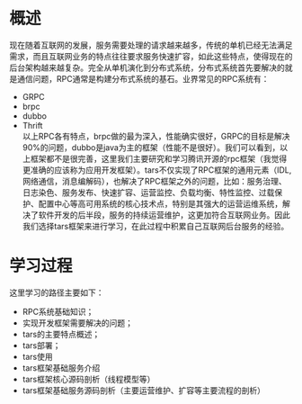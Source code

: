# 概述
现在随着互联网的发展，服务需要处理的请求越来越多，传统的单机已经无法满足需求，而且互联网业务的特点往往要求服务快速扩容，如此这些特点，使得现在的后台架构越来越复杂。完全从单机演化到分布式系统，分布式系统首先要解决的就是通信问题，RPC通常是构建分布式系统的基石。业界常见的RPC系统有：  
 - GRPC
 - brpc
 - dubbo
 - Thrift  
以上RPC各有特点，brpc做的最为深入，性能确实很好，GRPC的目标是解决90%的问题，dubbo是java为主的框架（性能不是很好）。我们可以看到，以上框架都不是很完善，这里我们主要研究和学习腾讯开源的rpc框架（我觉得更准确的应该称为应用开发框架）。tars不仅实现了RPC框架的通用元素（IDL, 网络通信，消息编解码），也解决了RPC框架之外的问题，比如：服务治理、日志染色、服务发布、快速扩容、运营监控、负载均衡、特性监控、过载保护、配置中心等高可用系统的核心技术点，特别是其强大的运营运维系统，解决了软件开发的后半段，服务的持续运营维护，这更加符合互联网业务。因此我们选择tars框架来进行学习，在此过程中积累自己互联网后台服务的经验。  

# 学习过程
这里学习的路径主要如下：  
 - RPC系统基础知识；  
 - 实现开发框架需要解决的问题；  
 - tars的主要特点概述；
 - tars部署；
 - tars使用
 - tars框架基础服务介绍
 - tars框架核心源码剖析（线程模型等）
 - tars框架基础服务源码剖析（主要运营维护、扩容等主要流程的剖析）